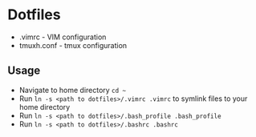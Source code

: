 # Dotfiles

* .vimrc - VIM configuration
* tmuxh.conf - tmux configuration

## Usage

* Navigate to home directory `cd ~`
* Run `ln -s <path to dotfiles>/.vimrc .vimrc` to symlink files to your home directory
* Run `ln -s <path to dotfiles>/.bash_profile .bash_profile`
* Run `ln -s <path to dotfiles>/.bashrc .bashrc`

